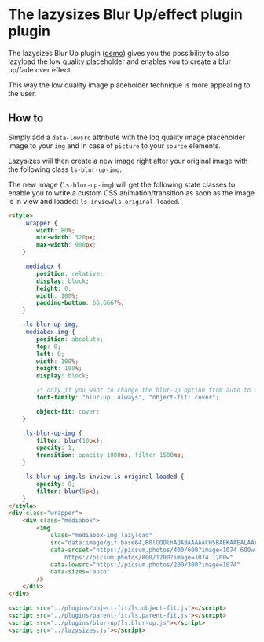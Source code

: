 # The lazysizes Blur Up/effect plugin plugin

The lazysizes Blur Up plugin ([demo](https://jsfiddle.net/trixta/v0oq0412/embedded/result/)) gives you the possibility to also lazyload the low quality placeholder and enables you to create a blur up/fade over effect.

This way the low quality image placeholder technique is more appealing to the user.

## How to

Simply add a `data-lowsrc` attribute with the loq quality image placeholder image to your `img` and in case of `picture` to your `source` elements.

Lazysizes will then create a new image right after your original image with the following class `ls-blur-up-img`.

The new image (`ls-blur-up-img`) will get the following state classes to enable you to write a custom CSS animation/transition as soon as the image is in view and loaded: `ls-inview`/`ls-original-loaded`.


```html
<style>
	.wrapper {
		width: 80%;
		min-width: 320px;
		max-width: 900px;
	}

	.mediabox {
		position: relative;
		display: block;
		height: 0;
		width: 100%;
		padding-bottom: 66.6667%;
	}

	.ls-blur-up-img,
	.mediabox-img {
		position: absolute;
		top: 0;
		left: 0;
		width: 100%;
		height: 100%;
		display: block;

		/* only if you want to change the blur-up option from auto to always */
		font-family: "blur-up: always", "object-fit: cover";

		object-fit: cover;
	}

	.ls-blur-up-img {
		filter: blur(10px);
		opacity: 1;
		transition: opacity 1000ms, filter 1500ms;
	}

	.ls-blur-up-img.ls-inview.ls-original-loaded {
		opacity: 0;
		filter: blur(5px);
	}
</style>
<div class="wrapper">
	<div class="mediabox">
		<img
			class="mediabox-img lazyload"
			src="data:image/gif;base64,R0lGODlhAQABAAAAACH5BAEKAAEALAAAAAABAAEAAAICTAEAOw=="
			data-srcset="https://picsum.photos/400/600?image=1074 600w 400h,
				https://picsum.photos/800/1200?image=1074 1200w"
			data-lowsrc="https://picsum.photos/200/300?image=1074"
			data-sizes="auto"
		/>
	</div>
</div>

<script src="../plugins/object-fit/ls.object-fit.js"></script>
<script src="../plugins/parent-fit/ls.parent-fit.js"></script>
<script src="../plugins/blur-up/ls.blur-up.js"></script>
<script src="../lazysizes.js"></script>
```
